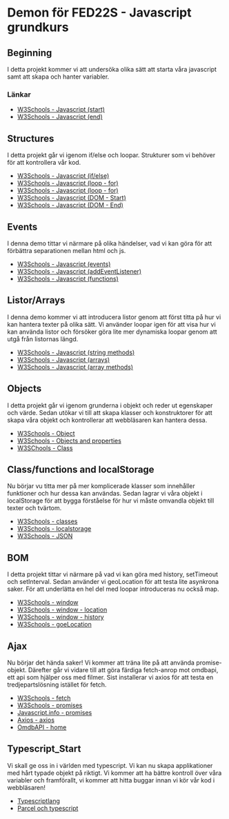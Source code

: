 # Demon för FED22S - Javascript grundkurs

## Beginning

I detta projekt kommer vi att undersöka olika sätt att starta våra javascript samt att skapa och hanter variabler.

### Länkar

- [W3Schools - Javascript (start)](https://www.w3schools.com/js/js_output.asp)
- [W3Schools - Javascript (end)](https://www.w3schools.com/js/js_datatypes.asp)

## Structures

I detta projekt går vi igenom if/else och loopar. Strukturer som vi behöver för att kontrollera vår kod.

- [W3Schools - Javascript (if/else)](https://www.w3schools.com/js/js_if_else.asp)
- [W3Schools - Javascript (loop - for)](https://www.w3schools.com/js/js_loop_for.asp)
- [W3Schools - Javascript (loop - for)](https://www.w3schools.com/js/js_loop_while.asp)
- [W3Schools - Javascript (DOM - Start)](https://www.w3schools.com/js/js_htmldom.asp)
- [W3Schools - Javascript (DOM - End)](https://www.w3schools.com/js/js_htmldom_methods.asp)

## Events

I denna demo tittar vi närmare på olika händelser, vad vi kan göra för att förbättra separationen mellan html och js.

- [W3Schools - Javascript (events)](https://www.w3schools.com/js/js_events.asp)
- [W3Schools - Javascript (addEventListener)](https://www.w3schools.com/jsref/met_document_addeventlistener.asp)
- [W3Schools - Javascript (functions)](https://www.w3schools.com/js/js_functions.asp)

## Listor/Arrays

I denna demo kommer vi att introducera listor genom att först titta på hur vi kan hantera texter på olika sätt. Vi använder loopar igen för att visa hur vi kan använda listor och försöker göra lite mer dynamiska loopar genom att utgå från listornas längd.

- [W3Schools - Javascript (string methods)](https://www.w3schools.com/js/js_string_methods.asp)
- [W3Schools - Javascript (arrays)](https://www.w3schools.com/js/js_arrays.asp)
- [W3Schools - Javascript (array methods)](https://www.w3schools.com/js/js_array_methods.asp)

## Objects

I detta projekt går vi igenom grunderna i objekt och reder ut egenskaper och värde. Sedan utökar vi till att skapa klasser och konstruktorer för att skapa våra objekt och kontrollerar att webbläsaren kan hantera dessa. 

- [W3Schools - Object](https://www.w3schools.com/js/js_objects.asp)
- [W3Schools - Objects and properties](https://www.w3schools.com/js/js_object_properties.asp)
- [W3SChools - Class](https://www.w3schools.com/js/js_class_intro.asp)

## Class/functions and localStorage

Nu börjar vu titta mer på mer komplicerade klasser som innehåller funktioner och hur dessa kan användas. Sedan lagrar vi våra objekt i localStorage för att bygga förståelse för hur vi måste omvandla objekt till texter och tvärtom.

- [W3Schools - classes](https://www.w3schools.com/js/js_class_intro.asp)
- [W3Schools - localstorage](https://www.w3schools.com/jsref/prop_win_localstorage.asp)
- [W3Schools - JSON](https://www.w3schools.com/jsref/jsref_obj_json.asp)

## BOM

I detta projekt tittar vi närmare på vad vi kan göra med history, setTimeout och setInterval. Sedan använder vi geoLocation för att testa lite asynkrona saker. För att underlätta en hel del med loopar introduceras nu också map.

- [W3Schools - window](https://www.w3schools.com/js/js_window.asp)
- [W3Schools - window - location](https://www.w3schools.com/js/js_window_location.asp)
- [W3Schools - window - history](https://www.w3schools.com/js/js_window_history.asp)
- [W3Schools - goeLocation](https://www.w3schools.com/js/js_api_geolocation.asp)

## Ajax

Nu börjar det hända saker! Vi kommer att träna lite på att använda promise-objekt. Därefter går vi vidare till att göra färdiga fetch-anrop mot omdbapi, ett api som hjälper oss med filmer. Sist installerar vi axios för att testa en tredjepartslösning istället för fetch.

- [W3Schools - fetch](https://www.w3schools.com/js/js_api_fetch.asp)
- [W3Schools - promises](https://www.w3schools.com/Js/js_promise.asp)
- [Javascript.info - promises](https://javascript.info/promise-basics)
- [Axios - axios](https://axios-http.com/)
- [OmdbAPI - home](http://omdbapi.com/)

## Typescript_Start

Vi skall ge oss in i världen med typescript. Vi kan nu skapa applikationer med hårt typade objekt på riktigt. Vi kommer att ha bättre kontroll över våra variabler och framförallt, vi kommer att hitta buggar innan vi kör vår kod i webbläsaren!

- [Typescriptlang](https://www.typescriptlang.org/)
- [Parcel och typescript](https://parceljs.org/languages/typescript/#tsc)